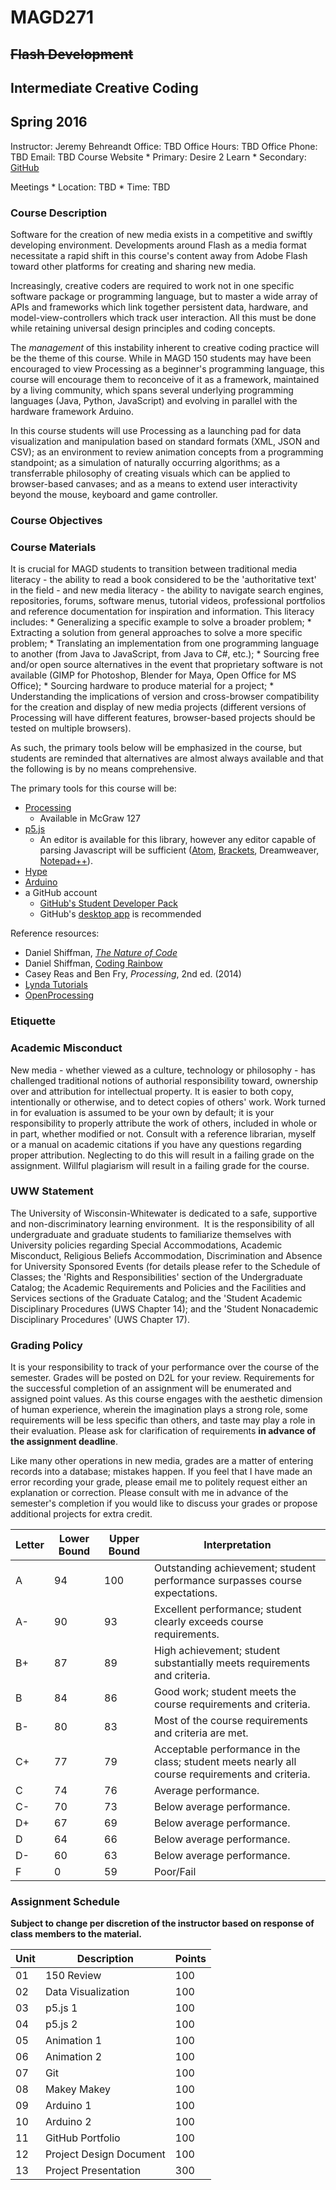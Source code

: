 # MAGD271
## ~~Flash Development~~
## Intermediate Creative Coding
## Spring 2016

Instructor: Jeremy Behreandt
Office: TBD
Office Hours: TBD
Office Phone: TBD
Email: TBD
Course Website
    * Primary: Desire 2 Learn
    * Secondary: [GitHub](https://github.com/behreajj/MAGD271)

Meetings
    * Location: TBD
    * Time: TBD
    
### Course Description

Software for the creation of new media exists in a competitive and swiftly developing environment. Developments around Flash as a media format necessitate a rapid shift in this course's content away from Adobe Flash toward other platforms for creating and sharing new media.

Increasingly, creative coders are required to work not in one specific software package or programming language, but to master a wide array of APIs and frameworks which link together persistent data, hardware, and model-view-controllers which track user interaction. All this must be done while retaining universal design principles and coding concepts.

The _management_ of this instability inherent to creative coding practice will be the theme of this course. While in MAGD 150 students may have been encouraged to view Processing as a beginner's programming language, this course will encourage them to reconceive of it as a framework, maintained by a living community, which spans several underlying programming languages (Java, Python, JavaScript) and evolving in parallel with the hardware framework Arduino.

In this course students will use Processing as a launching pad for data visualization and manipulation based on standard formats (XML, JSON and CSV); as an environment to review animation concepts from a programming standpoint; as a simulation of naturally occurring algorithms; as a transferrable philosophy of creating visuals which can be applied to browser-based canvases; and as a means to extend user interactivity beyond the mouse, keyboard and game controller.

### Course Objectives

### Course Materials

It is crucial for MAGD students to transition between traditional media literacy - the ability to read a book considered to be the 'authoritative text' in the field - and new media literacy - the ability to navigate search engines, repositories, forums, software menus, tutorial videos, professional portfolios and reference documentation for inspiration and information. This literacy includes:
    * Generalizing a specific example to solve a broader problem;
    * Extracting a solution from general approaches to solve a more specific problem;
    * Translating an implementation from one programming language to another (from Java to JavaScript, from Java to C#, etc.);
    * Sourcing free and/or open source alternatives in the event that proprietary software is not available (GIMP for Photoshop, Blender for Maya, Open Office for MS Office);
    * Sourcing hardware to produce material for a project;
    * Understanding the implications of version and cross-browser compatibility for the creation and display of new media projects (different versions of Processing will have different features, browser-based projects should be tested on multiple browsers).

As such, the primary tools below will be emphasized in the course, but students are reminded that alternatives are almost always available and that the following is by no means comprehensive.

The primary tools for this course will be:
* [Processing](https://processing.org/)
    * Available in McGraw 127
* [p5.js](https://p5js.org/)
    * An editor is available for this library, however any editor capable of parsing Javascript will be sufficient ([Atom](https://atom.io/), [Brackets](http://brackets.io/), Dreamweaver, [Notepad++](https://notepad-plus-plus.org/)).
* [Hype](http://www.hypeframework.org/)
* [Arduino](https://www.arduino.cc/)
* a GitHub account
    * [GitHub's Student Developer Pack](https://education.github.com/pack)
    * GitHub's [desktop app](https://desktop.github.com/) is recommended
    
Reference resources:
* Daniel Shiffman, [_The Nature of Code_](http://natureofcode.com/)
* Daniel Shiffman, [Coding Rainbow](http://codingrainbow.com/)
* Casey Reas and Ben Fry, _Processing_, 2nd ed. (2014)
* [Lynda Tutorials](http://lynda.com/)
* [OpenProcessing](http://openprocessing.org/)

### Etiquette

### Academic Misconduct

New media - whether viewed as a culture, technology or philosophy - has challenged traditional notions of authorial responsibility toward, ownership over and attribution for intellectual property. It is easier to both copy, intentionally or otherwise, and to detect copies of others' work. Work turned in for evaluation is assumed to be your own by default; it is your responsibility to properly attribute the work of others, included in whole or in part, whether modified or not. Consult with a reference librarian, myself or a manual on academic citations if you have any questions regarding proper attribution. Neglecting to do this will result in a failing grade on the assignment. Willful plagiarism will result in a failing grade for the course.

### UWW Statement

The University of Wisconsin-Whitewater is dedicated to a safe, supportive and non-discriminatory learning environment.  It is the responsibility of all undergraduate and graduate students to familiarize themselves with University policies regarding Special Accommodations, Academic Misconduct, Religious Beliefs Accommodation, Discrimination and Absence for University Sponsored Events (for details please refer to the Schedule of Classes; the 'Rights and Responsibilities' section of the Undergraduate Catalog; the Academic Requirements and Policies and the Facilities and Services sections of the Graduate Catalog; and the 'Student Academic Disciplinary Procedures (UWS Chapter 14); and the 'Student Nonacademic Disciplinary Procedures' (UWS Chapter 17).

### Grading Policy

It is your responsibility to track of your performance over the course of the semester. Grades will be posted on D2L for your review. Requirements for the successful completion of an assignment will be enumerated and assigned point values. As this course engages with the aesthetic dimension of human experience, wherein the imagination plays a strong role, some requirements will be less specific than others, and taste may play a role in their evaluation. Please ask for clarification of requirements __in advance of the assignment deadline__.

Like many other operations in new media, grades are a matter of entering records into a database; mistakes happen. If you feel that I have made an error recording your grade, please email me to politely request either an explanation or correction. Please consult with me in advance of the semester's completion if you would like to discuss your grades or propose additional projects for extra credit.

Letter | Lower Bound | Upper Bound | Interpretation
------ | ----------- | ----------- | --------------
A | 94 | 100 | Outstanding achievement; student performance surpasses course expectations.
A- | 90 | 93 | Excellent performance; student clearly exceeds course requirements.
B+ | 87 | 89 | High achievement; student substantially meets requirements and criteria.
B | 84 | 86 | Good work; student meets the course requirements and criteria.
B- | 80 | 83 | Most of the course requirements and criteria are met.
C+ | 77 | 79 | Acceptable performance in the class; student meets nearly all course requirements and criteria. 
C | 74 | 76 | Average performance. 
C- | 70 | 73 | Below average performance. 
D+ | 67 | 69 | Below average performance. 
D | 64 | 66 | Below average performance. 
D- | 60 | 63 | Below average performance. 
F | 0 | 59 | Poor/Fail

### Assignment Schedule

__Subject to change per discretion of the instructor based on response of class members to the material.__

Unit | Description | Points
---- | ----------- | ------
01 | 150 Review | 100
02 | Data Visualization | 100
03 | p5.js 1 | 100
04 | p5.js 2 | 100
05 | Animation 1 | 100
06 | Animation 2 | 100
07 | Git | 100
08 | Makey Makey | 100
09 | Arduino 1 | 100
10 | Arduino 2 | 100
11 | GitHub Portfolio | 100
12 | Project Design Document | 100
13 | Project Presentation | 300